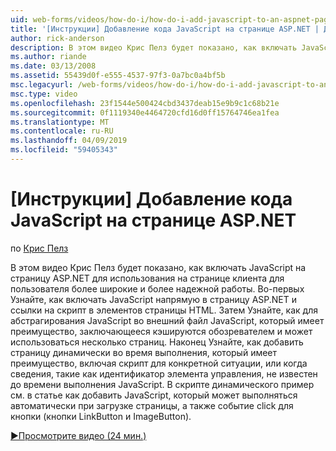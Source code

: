 ```yaml
---
uid: web-forms/videos/how-do-i/how-do-i-add-javascript-to-an-aspnet-page
title: '[Инструкции] Добавление кода JavaScript на странице ASP.NET | Документация Майкрософт'
author: rick-anderson
description: В этом видео Крис Пелз будет показано, как включать JavaScript на страницу ASP.NET для использования на странице клиента для пользователя более широкие и более надежной работы...
ms.author: riande
ms.date: 03/13/2008
ms.assetid: 55439d0f-e555-4537-97f3-0a7bc0a4bf5b
msc.legacyurl: /web-forms/videos/how-do-i/how-do-i-add-javascript-to-an-aspnet-page
msc.type: video
ms.openlocfilehash: 23f1544e500424cbd3437deab15e9b9c1c68b21e
ms.sourcegitcommit: 0f1119340e4464720cfd16d0ff15764746ea1fea
ms.translationtype: MT
ms.contentlocale: ru-RU
ms.lasthandoff: 04/09/2019
ms.locfileid: "59405343"
---
```

# <a name="how-do-i-add-javascript-to-an-aspnet-page"></a>[Инструкции] Добавление кода JavaScript на странице ASP.NET

по [Крис Пелз](https://twitter.com/chrispels)

В этом видео Крис Пелз будет показано, как включать JavaScript на страницу ASP.NET для использования на странице клиента для пользователя более широкие и более надежной работы. Во-первых Узнайте, как включать JavaScript напрямую в страницу ASP.NET и ссылки на скрипт в элементов страницы HTML. Затем Узнайте, как для абстрагирования JavaScript во внешний файл JavaScript, который имеет преимущество, заключающееся кэшируются обозревателем и может использоваться несколько страниц. Наконец Узнайте, как добавить страницу динамически во время выполнения, который имеет преимущество, включая скрипт для конкретной ситуации, или когда сведения, такие как идентификатор элемента управления, не известен до времени выполнения JavaScript. В скрипте динамического пример см. в статье как добавить JavaScript, который может выполняться автоматически при загрузке страницы, а также событие click для кнопки (кнопки LinkButton и ImageButton).

[&#9654;Просмотрите видео (24 мин.)](https://channel9.msdn.com/Blogs/ASP-NET-Site-Videos/how-do-i-add-javascript-to-an-aspnet-page)
